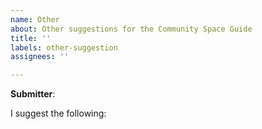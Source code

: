 ```yaml
---
name: Other
about: Other suggestions for the Community Space Guide
title: ''
labels: other-suggestion
assignees: ''

---
```


**Submitter**:

I suggest the following:
